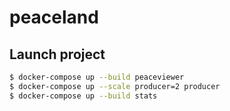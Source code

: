 # peaceland


## Launch project

```bash
$ docker-compose up --build peaceviewer
$ docker-compose up --scale producer=2 producer
$ docker-compose up --build stats
```